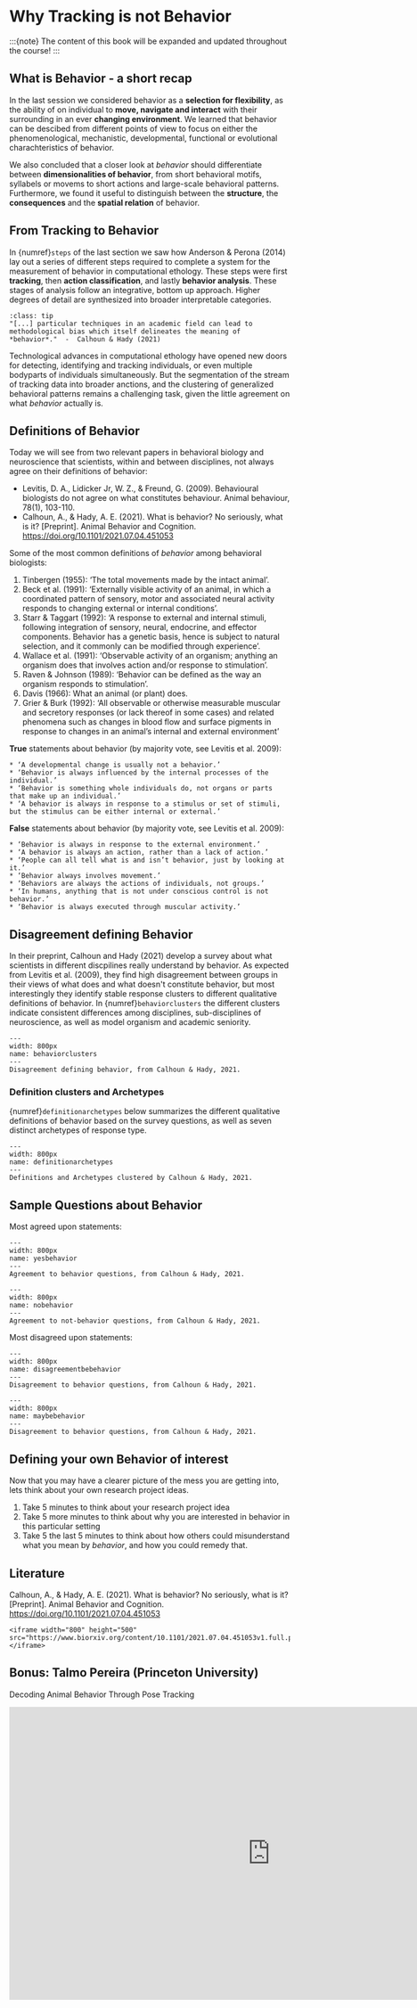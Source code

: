 # Why Tracking is not Behavior

:::{note}
The content of this book will be expanded and updated throughout the course!
:::


## What is Behavior - a short recap
In the last session we considered behavior as a **selection for flexibility**, as the ability of on individual to **move, navigate and interact** with their surrounding in an ever **changing environment**. We learned that behavior can be descibed from different points of view to focus on either the phenomenological, mechanistic, developmental, functional or evolutional charachteristics of behavior.  

We also concluded that a closer look at *behavior* should differentiate between **dimensionalities of behavior**, from short behavioral motifs, syllabels or movems to short actions and large-scale behavioral patterns. Furthermore, we found it useful to distinguish between the **structure**, the **consequences** and the **spatial relation** of behavior.  


## From Tracking to Behavior
In {numref}`steps` of the last section we saw how Anderson & Perona (2014) lay out a series of different steps required to complete a system for the measurement of behavior in computational ethology. These steps were first **tracking**, then **action classification**, and lastly **behavior analysis**. These stages of analysis follow an integrative, bottom up approach. Higher degrees of detail are synthesized into broader interpretable categories.  

```{admonition} Quote
:class: tip
"[...] particular techniques in an academic field can lead to methodological bias which itself delineates the meaning of *behavior*."  -  Calhoun & Hady (2021)
```

Technological advances in computational ethology have opened new doors for detecting, identifying and tracking individuals, or even multiple bodyparts of individuals simultaneously. But the segmentation of the stream of tracking data into broader anctions, and the clustering of generalized behavioral patterns remains a challenging task, given the little agreement on what *behavior* actually is. 


## Definitions of Behavior
Today we will see from two relevant papers in behavioral biology and neuroscience that scientists, within and between disciplines, not always agree on their definitions of behavior:

* Levitis, D. A., Lidicker Jr, W. Z., & Freund, G. (2009). Behavioural biologists do not agree on what constitutes behaviour. Animal behaviour, 78(1), 103-110.
* Calhoun, A., & Hady, A. E. (2021). What is behavior? No seriously, what is it? [Preprint]. Animal Behavior and Cognition. https://doi.org/10.1101/2021.07.04.451053

Some of the most common definitions of *behavior* among behavioral biologists:

1. Tinbergen (1955): ‘The total movements made by the intact animal’.
2. Beck et al. (1991): ‘Externally visible activity of an animal, in which a coordinated pattern of sensory, motor and associated neural activity responds to changing external or internal conditions’.
3. Starr & Taggart (1992): ‘A response to external and internal stimuli, following integration of sensory, neural, endocrine, and effector components. Behavior has a genetic basis, hence is subject to natural selection, and it commonly can be modified through experience’.
4. Wallace et al. (1991): ‘Observable activity of an organism; anything an organism does that involves action and/or response to stimulation’.
5. Raven & Johnson (1989): ‘Behavior can be defined as the way an organism responds to stimulation’.
6. Davis (1966): What an animal (or plant) does.
7. Grier & Burk (1992): ‘All observable or otherwise measurable muscular and secretory responses (or lack thereof in some cases) and related phenomena such as changes in blood flow and surface pigments in response to changes in an animal’s internal and external environment’

**True** statements about behavior (by majority vote, see Levitis et al. 2009):
```{toggle}
* ‘A developmental change is usually not a behavior.’
* ‘Behavior is always influenced by the internal processes of the individual.’
* ‘Behavior is something whole individuals do, not organs or parts that make up an individual.’
* ‘A behavior is always in response to a stimulus or set of stimuli, but the stimulus can be either internal or external.’
```

**False** statements about behavior (by majority vote, see Levitis et al. 2009):
```{toggle}
* ‘Behavior is always in response to the external environment.’
* ‘A behavior is always an action, rather than a lack of action.’
* ‘People can all tell what is and isn’t behavior, just by looking at it.’
* ‘Behavior always involves movement.’
* ‘Behaviors are always the actions of individuals, not groups.’
* ‘In humans, anything that is not under conscious control is not behavior.’
* ‘Behavior is always executed through muscular activity.’
```

## Disagreement defining Behavior
In their preprint, Calhoun and Hady (2021) develop a survey about what scientists in different discpilines really understand by behavior. As expected from Levitis et al. (2009), they find high disagreement between groups in their views of what does and what doesn't constitute behavior, but most interestingly they identify stable response clusters to different qualitative definitions of behavior. In {numref}`behaviorclusters` the different clusters indicate consistent differences among disciplines, sub-disciplines of neuroscience, as well as model organism and academic seniority. 

```{figure} content/behaviorclusters.png
---
width: 800px
name: behaviorclusters
---
Disagreement defining behavior, from Calhoun & Hady, 2021.
```

### Definition clusters and Archetypes
{numref}`definitionarchetypes` below summarizes the different qualitative definitions of behavior based on the survey questions, as well as seven distinct archetypes of response type.

```{figure} content/definitionarchetypes.png
---
width: 800px
name: definitionarchetypes
---
Definitions and Archetypes clustered by Calhoun & Hady, 2021.
```

## Sample Questions about Behavior 
Most agreed upon statements:

```{figure} content/yesbehavior.png
---
width: 800px
name: yesbehavior
---
Agreement to behavior questions, from Calhoun & Hady, 2021.
```

```{figure} content/nobehavior.png
---
width: 800px
name: nobehavior
---
Agreement to not-behavior questions, from Calhoun & Hady, 2021.

```

Most disagreed upon statements:

```{figure} content/disagreementbehavior.png
---
width: 800px
name: disagreementbebehavior
---
Disagreement to behavior questions, from Calhoun & Hady, 2021.
```

```{figure} content/maybebehavior.png
---
width: 800px
name: maybebehavior
---
Disagreement to behavior questions, from Calhoun & Hady, 2021.
```


## Defining your own Behavior of interest
Now that you may have a clearer picture of the mess you are getting into, lets think about your own research project ideas. 

1. Take 5 minutes to think about your research project idea
2. Take 5 more minutes to think about why you are interested in behavior in this particular setting
3. Take 5 the last 5 minutes to think about how others could misunderstand what you mean by *behavior*, and how you could remedy that.


## Literature
Calhoun, A., & Hady, A. E. (2021). What is behavior? No seriously, what is it? [Preprint]. Animal Behavior and Cognition. https://doi.org/10.1101/2021.07.04.451053

```{toggle}
<iframe width="800" height="500" src="https://www.biorxiv.org/content/10.1101/2021.07.04.451053v1.full.pdf"></iframe>
```

## Bonus: Talmo Pereira (Princeton University)

Decoding Animal Behavior Through Pose Tracking

<iframe width="935" height="526" src="https://www.youtube.com/embed/zwCf1pGnBUw" title="YouTube video player" frameborder="0" allow="accelerometer; autoplay; clipboard-write; encrypted-media; gyroscope; picture-in-picture" allowfullscreen></iframe>